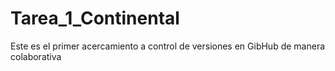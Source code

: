 # Tarea_1_Continental
Este es el primer acercamiento a control de versiones en GibHub de manera colaborativa
